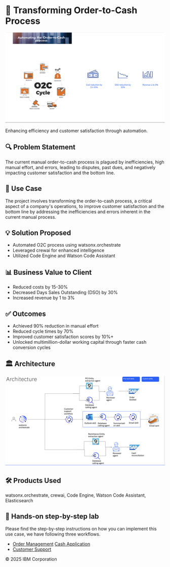 # 💼 Transforming Order-to-Cash Process

<img alt="Order-to-Cash" src="./practitioner_docs/order2cash/o2c.png" width="1000">

Enhancing efficiency and customer satisfaction through automation.

## 🔍 Problem Statement

The current manual order-to-cash process is plagued by inefficiencies, high manual effort, and errors, leading to disputes, past dues, and negatively impacting customer satisfaction and the bottom line.

## 🎯 Use Case

The project involves transforming the order-to-cash process, a critical aspect of a company's operations, to improve customer satisfaction and the bottom line by addressing the inefficiencies and errors inherent in the current manual process.

## 💡 Solution Proposed

- Automated O2C process using watsonx.orchestrate
- Leveraged crewai for enhanced intelligence
- Utilized Code Engine and Watson Code Assistant

## 📊 Business Value to Client

- Reduced costs by 15-30%
- Decreased Days Sales Outstanding (DSO) by 30%
- Increased revenue by 1 to 3%

## ✅ Outcomes

- Achieved 90% reduction in manual effort
- Reduced cycle times by 70%
- Improved customer satisfaction scores by 10%+
- Unlocked multimillion-dollar working capital through faster cash conversion cycles

## 🏛️ Architecture

<img alt="O2C Architecture" src="./practitioner_docs/order2cash/o2c_architecture.png" width="1000">

## 🛠️ Products Used

watsonx.orchestrate, crewai, Code Engine, Watson Code Assistant, Elasticsearch

## 📄 Hands-on step-by-step lab

Please find the step-by-step instructions on how you can implement this use case, we have following three workflows.

- [Order Management](./practitioner_docs/order_management.md)
[Cash Application](./practitioner_docs/cash_application.md)
- [Customer Support](./practitioner_docs/customer_support.md)

© 2025 IBM Corporation